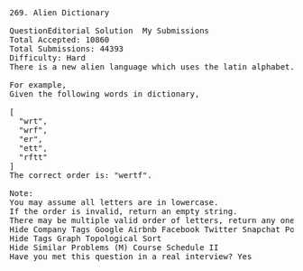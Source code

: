 <pre>
269. Alien Dictionary  

QuestionEditorial Solution  My Submissions
Total Accepted: 10860
Total Submissions: 44393
Difficulty: Hard
There is a new alien language which uses the latin alphabet. However, the order among letters are unknown to you. You receive a list of words from the dictionary, where words are sorted lexicographically by the rules of this new language. Derive the order of letters in this language.

For example,
Given the following words in dictionary,

[
  "wrt",
  "wrf",
  "er",
  "ett",
  "rftt"
]
The correct order is: "wertf".

Note:
You may assume all letters are in lowercase.
If the order is invalid, return an empty string.
There may be multiple valid order of letters, return any one of them is fine.
Hide Company Tags Google Airbnb Facebook Twitter Snapchat Pocket Gems
Hide Tags Graph Topological Sort
Hide Similar Problems (M) Course Schedule II
Have you met this question in a real interview? Yes  
</pre>
